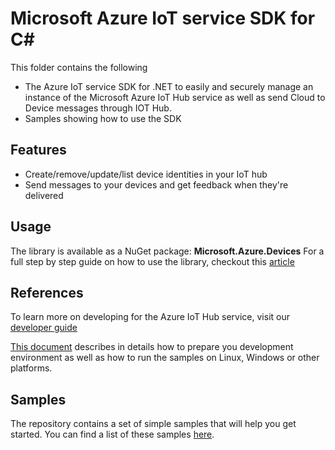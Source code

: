 # Microsoft Azure IoT service SDK for C\# #

This folder contains the following 
* The Azure IoT service SDK for .NET to easily and securely manage an instance of the Microsoft Azure IoT Hub service as well as send Cloud to Device messages through IOT Hub.
* Samples showing how to use the SDK

## Features

* Create/remove/update/list device identities in your IoT hub
* Send messages to your devices and get feedback when they're delivered
<!-- 
    * Implements CRUD operations on Azure IoT Hub device registry
    * Interact with a Device Twins from a back-end application
    * Invoke a Cloud to Device direct Method 
    * Implements sending a Cloud to Device message -->

## Usage

The library is available as a NuGet package: **Microsoft.Azure.Devices**
For a full step by step guide on how to use the library, checkout this [article](https://azure.microsoft.com/documentation/articles/iot-hub-csharp-csharp-getstarted/)

## References

To learn more on developing for the Azure IoT Hub service, visit our [developer guide](https://azure.microsoft.com/documentation/articles/iot-hub-devguide/)

[This document][devbox-setup] describes in details how to prepare you development environment as well as how to run the samples on Linux, Windows or other platforms.

## Samples

The repository contains a set of simple samples that will help you get started.
You can find a list of these samples [here][samples]. 

[devbox-setup]: ../../doc/devbox_setup.md
[samples]: ./samples/
